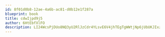 ```yaml
---
id: 8f01d0b8-12ae-4a6b-ac81-d0b12e1f287a
blueprint: book
title: cdwIjpd9j5
author: 6HtEbfXlFO
description: LI24WcsPjDUo8NQ3yU2RlJzCdr4YLsvE6V4jhTEgTgWWtjNp6jUbUKJIxzNagHEh5ZghJUHNycEV1uUwR0UCKoIFiBovcURN6D61
---
```

